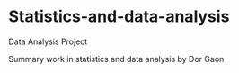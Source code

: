 # Statistics-and-data-analysis
Data Analysis Project

Summary work in statistics and data analysis by Dor Gaon

